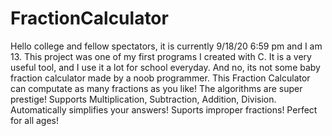 # FractionCalculator


Hello college and fellow spectators, it is currently 9/18/20 6:59 pm and I am 13. This project was one of my first programs I created with C. It is a very useful tool, and I use it a lot for school everyday.
And no, its not some baby fraction calculator made by a noob programmer. This Fraction Calculator can computate as many fractions as you like!
The algorithms are super prestige!
Supports Multiplication, Subtraction, Addition, Division.
Automatically simplifies your answers!
Suports improper fractions!
Perfect for all ages!
